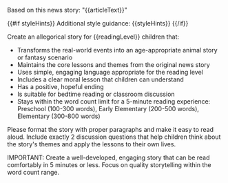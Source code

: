 Based on this news story: "{{articleText}}"

{{#if styleHints}}
Additional style guidance: {{styleHints}}
{{/if}}

Create an allegorical story for {{readingLevel}} children that:

- Transforms the real-world events into an age-appropriate animal story or fantasy scenario
- Maintains the core lessons and themes from the original news story
- Uses simple, engaging language appropriate for the reading level
- Includes a clear moral lesson that children can understand
- Has a positive, hopeful ending
- Is suitable for bedtime reading or classroom discussion
- Stays within the word count limit for a 5-minute reading experience: Preschool (100-300 words), Early Elementary (200-500 words), Elementary (300-800 words)

Please format the story with proper paragraphs and make it easy to read aloud. Include exactly 2 discussion questions that help children think about the story's themes and apply the lessons to their own lives.

IMPORTANT: Create a well-developed, engaging story that can be read comfortably in 5 minutes or less. Focus on quality storytelling within the word count range.
